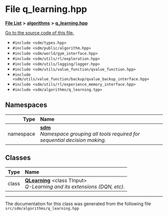 
# File q\_learning.hpp

<link rel="stylesheet" href="https://cdnjs.cloudflare.com/ajax/libs/KaTeX/0.5.1/katex.min.css">
<link rel="stylesheet" href="https://cdn.jsdelivr.net/github-markdown-css/2.2.1/github-markdown.css"/>



[**File List**](files.md) **>** [**algorithms**](dir_baab9deb2ceef290d17fdadea9d6b69b.md) **>** [**q\_learning.hpp**](q__learning_8hpp.md)

[Go to the source code of this file.](q__learning_8hpp_source.md)



* `#include <sdm/types.hpp>`
* `#include <sdm/public/algorithm.hpp>`
* `#include <sdm/world/gym_interface.hpp>`
* `#include <sdm/utils/rl/exploration.hpp>`
* `#include <sdm/utils/logging/logger.hpp>`
* `#include <sdm/utils/value_function/qvalue_function.hpp>`
* `#include <sdm/utils/value_function/backup/qvalue_backup_interface.hpp>`
* `#include <sdm/utils/rl/experience_memory_interface.hpp>`
* `#include <sdm/algorithms/q_learning.tpp>`









## Namespaces

| Type | Name |
| ---: | :--- |
| namespace | [**sdm**](namespacesdm.md) <br>_Namespace grouping all tools required for sequential decision making._  |

## Classes

| Type | Name |
| ---: | :--- |
| class | [**QLearning**](classsdm_1_1QLearning.md) &lt;class TInput&gt;<br>_Q-Learning and its extensions (DQN, etc)._  |














------------------------------
The documentation for this class was generated from the following file `src/sdm/algorithms/q_learning.hpp`